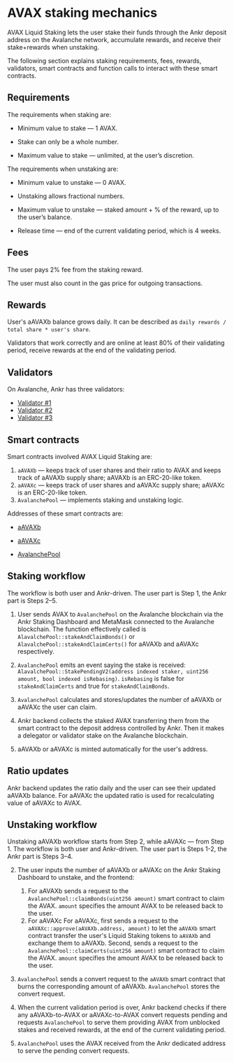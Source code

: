 # AVAX staking mechanics

AVAX Liquid Staking lets the user stake their funds through the Ankr deposit address on the Avalanche network, accumulate rewards, and receive their stake+rewards when unstaking.

The following section explains staking requirements, fees, rewards, validators, smart contracts and function calls to interact with these smart contracts.


## Requirements

The requirements when staking are:

* Minimum value to stake — 1 AVAX.

* Stake can only be a whole number.

* Maximum value to stake — unlimited, at the user’s discretion.

The requirements when unstaking are:

* Minimum value to unstake — 0 AVAX.

* Unstaking allows fractional numbers.

* Maximum value to unstake — staked amount + % of the reward, up to the user’s balance.

* Release time — end of the current validating period, which is 4 weeks.


## Fees

The user pays 2% fee from the staking reward.

The user must also count in the gas price for outgoing transactions.


## Rewards

User's aAVAXb balance grows daily. It can be described as `daily rewards / total share * user's share`.

Validators that work correctly and are online at least 80% of their validating period, receive rewards at the end of the validating period.


## Validators

On Avalanche, Ankr has three validators:
* [Validator #1](https://avascan.info/staking/validator/NodeID-NcZtrWEjPY7XDT5PHgZbwXLCW3LGBjxui)
* [Validator #2](https://avascan.info/staking/validator/NodeID-955GU1MqWL8yXAtoc8AsE7FNx4nGC9JyL)
* [Validator #3](https://avascan.info/staking/validator/NodeID-9CnrQBBFSkE2Xzfcz3Tk1e8iauq8iNR88)


## Smart contracts
Smart contracts involved AVAX Liquid Staking are:

1. `aAVAXb` — keeps track of user shares and their ratio to AVAX and keeps track of aAVAXb supply share; aAVAXb is an ERC-20-like token.
2. `aAVAXc` — keeps track of user shares and aAVAXc supply share; aAVAXc is an ERC-20-like token.
3. `AvalanchePool` — implements staking and unstaking logic.

Addresses of these smart contracts are:

* [aAVAXb](https://snowtrace.io/address/0x6C6f910A79639dcC94b4feEF59Ff507c2E843929#code)

* [aAVAXc](https://snowtrace.io/address/0xc3344870d52688874b06d844e0c36cc39fc727f6#code) 

* [AvalanchePool](https://snowtrace.io/address/0x7BAa1E3bFe49db8361680785182B80BB420A836D#code)


## Staking workflow

The workflow is both user and Ankr-driven. The user part is Step 1, the Ankr part is Steps 2–5. 

1. User sends AVAX to `AvalanchePool` on the Avalanche blockchain via the Ankr Staking Dashboard and MetaMask connected to the Avalanche blockchain. The function effectively called is `AlavalchePool::stakeAndClaimBonds()` or `AlavalchePool::stakeAndClaimCerts()` for aAVAXb and aAVAXc respectively. 

2. `AvalanchePool` emits an event saying the stake is received: `AlavalchePool::StakePendingV2(address indexed staker, uint256 amount, bool indexed isRebasing)`. `isRebasing` is false for `stakeAndClaimCerts` and true for `stakeAndClaimBonds`.

3. `AvalanchePool` calculates and stores/updates the number of aAVAXb or aAVAXc the user can claim.

4. Ankr backend collects the staked AVAX transferring them from the smart contract to the deposit address controlled by Ankr. Then it makes a delegator or validator stake on the Avalanche blockchain.

5. aAVAXb or aAVAXc is minted automatically for the user's address.

## Ratio updates

Ankr backend updates the ratio daily and the user can see their updated aAVAXb balance. For aAVAXc the updated ratio is used for recalculating value of aAVAXc to AVAX.

## Unstaking workflow

Unstaking aAVAXb workflow starts from Step 2, while aAVAXc — from Step 1. The workflow is both user and Ankr-driven. The user part is Steps 1-2, the Ankr part is Steps 3–4.

2. The user inputs the number of aAVAXb or aAVAXc on the Ankr Staking Dashboard to unstake, and the frontend:
   1. For aAVAXb sends a request to the `AvalanchePool::claimBonds(uint256 amount)` smart contract to claim the AVAX. `amount` specifies the amount AVAX to be released back to the user.
   2. For aAVAXc For aAVAXc, first sends a request to the `aAVAXc::approve(aAVAXb.address, amount)` to let the `aAVAXb` smart contract transfer the user's Liquid Staking tokens to `aAVAXb` and exchange them to aAVAXb. Second, sends a request to the `AvalanchePool::claimCerts(uint256 amount)` smart contract to claim the AVAX. `amount` specifies the amount AVAX to be released back to the user.
   
3. `AvalanchePool` sends a convert request to the `aAVAXb` smart contract that burns the corresponding amount of aAVAXb. `AvalanchePool` stores the convert request. 

4. When the current validation period is over, Ankr backend checks if there any aAVAXb-to-AVAX or aAVAXc-to-AVAX convert requests pending and requests `AvalanchePool` to serve them providing AVAX from unblocked stakes and received rewards, at the end of the current validating period.

5. `AvalanchePool` uses the AVAX received from the Ankr dedicated address to serve the pending convert requests. 